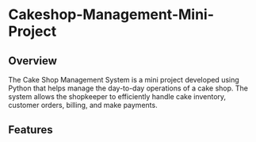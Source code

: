 # Cakeshop-Management-Mini-Project
## Overview 
The Cake Shop Management System is a mini project developed using Python that helps manage the day-to-day operations of a cake shop. The system allows the shopkeeper to efficiently handle cake inventory, customer orders, billing, and make payments.  
## Features
